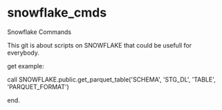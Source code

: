 # snowflake_cmds
Snowflake Commands

This git is about scripts on SNOWFLAKE that could be usefull for everybody.

get example:

call SNOWFLAKE.public.get_parquet_table('SCHEMA', 'STG_DL', 'TABLE', 'PARQUET_FORMAT')


end.
